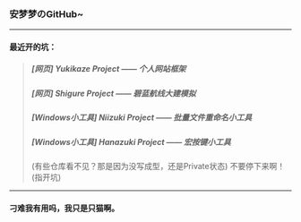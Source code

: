 ### 安梦梦のGitHub~
***
#### 最近开的坑：
>##### [网页] Yukikaze Project —— 个人网站框架
>##### [网页] Shigure Project —— 碧蓝航线大建模拟
>##### [Windows小工具] Niizuki Project —— 批量文件重命名小工具
>##### [Windows小工具] Hanazuki Project —— 宏按键小工具
>(有些仓库看不见？那是因为没写成型，还是Private状态)
>不要停下来啊！(指开坑)
***
#### 刁难我有用吗，我只是只猫啊。



<!--
**AndyDreamerT/AndyDreamerT** is a ✨ _special_ ✨ repository because its `README.md` (this file) appears on your GitHub profile.

Here are some ideas to get you started:

- 🔭 I’m currently working on ...
- 🌱 I’m currently learning ...
- 👯 I’m looking to collaborate on ...
- 🤔 I’m looking for help with ...
- 💬 Ask me about ...
- 📫 How to reach me: ...
- 😄 Pronouns: ...
- ⚡ Fun fact: ...
-->

